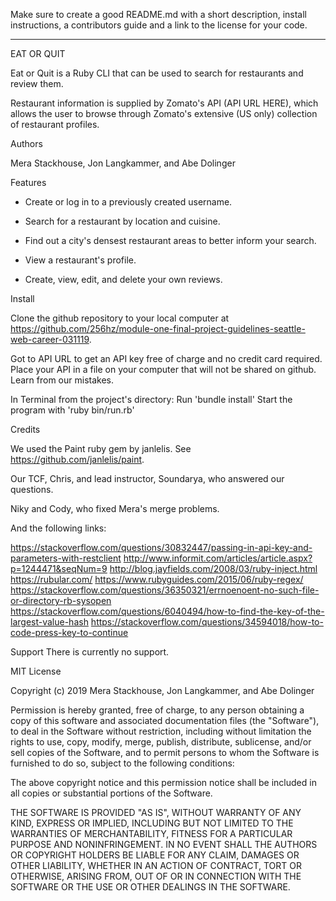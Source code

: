 
Make sure to create a good README.md with a short description, install instructions, a contributors guide and a link to the license for your code.

--------------------------------------------------------------------------------

EAT OR QUIT

Eat or Quit is a Ruby CLI that can be used to search for restaurants and review them.

Restaurant information is supplied by Zomato's API (API URL HERE), which allows the user to browse through Zomato's extensive (US only) collection of restaurant profiles.

Authors

Mera Stackhouse, Jon Langkammer, and Abe Dolinger

Features

- Create or log in to a previously created username.

- Search for a restaurant by location and cuisine.

- Find out a city's densest restaurant areas to better inform your search.

- View a restaurant's profile.

- Create, view, edit, and delete your own reviews.

Install 

Clone the github repository to your local computer at https://github.com/256hz/module-one-final-project-guidelines-seattle-web-career-031119.

Got to API URL to get an API key free of charge and no credit card required. Place your API in a file on your computer that will not be shared on github. Learn from our mistakes.

In Terminal from the project's directory:
Run 'bundle install'
Start the program with 'ruby bin/run.rb'

Credits

We used the Paint ruby gem by janlelis. See https://github.com/janlelis/paint.

Our TCF, Chris, and lead instructor, Soundarya, who answered our questions.

Niky and Cody, who fixed Mera's merge problems.

And the following links:

https://stackoverflow.com/questions/30832447/passing-in-api-key-and-parameters-with-restclient
http://www.informit.com/articles/article.aspx?p=1244471&seqNum=9
http://blog.jayfields.com/2008/03/ruby-inject.html
https://rubular.com/
https://www.rubyguides.com/2015/06/ruby-regex/
https://stackoverflow.com/questions/36350321/errnoenoent-no-such-file-or-directory-rb-sysopen
https://stackoverflow.com/questions/6040494/how-to-find-the-key-of-the-largest-value-hash
https://stackoverflow.com/questions/34594018/how-to-code-press-key-to-continue

Support
There is currently no support.

MIT License

Copyright (c) 2019 Mera Stackhouse, Jon Langkammer, and Abe Dolinger

Permission is hereby granted, free of charge, to any person obtaining a copy of this software and associated documentation files (the "Software"), to deal in the Software without restriction, including without limitation the rights to use, copy, modify, merge, publish, distribute, sublicense, and/or sell copies of the Software, and to permit persons to whom the Software is furnished to do so, subject to the following conditions:

The above copyright notice and this permission notice shall be included in all copies or substantial portions of the Software.

THE SOFTWARE IS PROVIDED "AS IS", WITHOUT WARRANTY OF ANY KIND, EXPRESS OR IMPLIED, INCLUDING BUT NOT LIMITED TO THE WARRANTIES OF MERCHANTABILITY, FITNESS FOR A PARTICULAR PURPOSE AND NONINFRINGEMENT. IN NO EVENT SHALL THE AUTHORS OR COPYRIGHT HOLDERS BE LIABLE FOR ANY CLAIM, DAMAGES OR OTHER LIABILITY, WHETHER IN AN ACTION OF CONTRACT, TORT OR OTHERWISE, ARISING FROM, OUT OF OR IN CONNECTION WITH THE SOFTWARE OR THE USE OR OTHER DEALINGS IN THE SOFTWARE.
